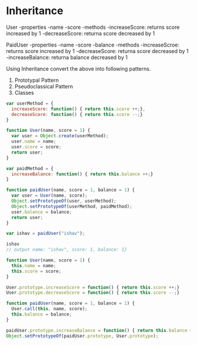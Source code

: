 # Inheritance

User
  -properties
    -name
    -score
  -methods
    -increaseScore: returns score increased by 1
    -decreaseScore: returna score decreased by 1

PaidUser
  -properties
    -name
    -score
    -balance
  -methods
    -increaseScroe: returns score increased by 1
    -decreaseScore: returna score decreased by 1
    -increaseBalance: returna balance decreased by 1

Using Inheritance convert the above into following patterns.

1. Prototypal Pattern
2. Pseudoclassical Pattern
3. Classes

<!-- 1. prototypal pattern -->

```js
var userMethod = {
  increaseScore: function() { return this.score ++;},
  decreaseScore: function() { return this.score --;}
}

function User(name, score = 1) {
  var user = Object.create(userMethod);
  user.name = name;
  user.score = score;
  return user;
}

var paidMethod = {
  increaseBalance: function() { return this.balance ++;}
}

function paidUser(name, score = 1, balance = 1) {
  var user = User(name, score);
  Object.setPrototypeOf(user, userMethod);
  Object.setPrototypeOf(userMethod, paidMethod);
  user.balance = balance;
  return user;
}

var ishav = paidUser("ishav");

ishav
// output name: "ishav", score: 1, balance: 1}


```

<!-- 2. Pseudoclassical Pattern -->
```js
function User(name, score = 1) {
  this.name = name;
  this.score = score;
}

User.prototype.increaseScore = function() { return this.score ++;}
User.prototype.decreaseScore = function() { return this.score --;}

function paidUser(name, score = 1, balance = 1) {
  User.call(this, name, score);
  this.balance = balance;
}

paidUser.prototype.increaseBalance = function() { return this.balance ++;}
Object.setPrototypeOf(paidUser.prototype, User.prototype);

```